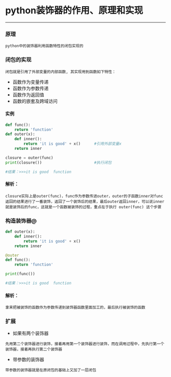 # python装饰器的作用、原理和实现
___
### 原理
   `python中的装饰器利用函数特性的闭包实现的`
### 闭包的实现
   `闭包就是引用了外部变量的内部函数, 其实现用到函数如下特性：`
   
   * 函数作为变量传递
   * 函数作为参数传递
   * 函数作为返回值
   * 函数的嵌套及跨域访问
   
#### 实例
```python
def func():
    return 'function'
def outer(x):
    def inner():
        return 'it is good' + x()      #引用外部变量x
    return inner

closure = outer(func)
print(closure())                       #执行闭包

#结果：>>>it is good  function 
```
#### 解析：
 `closure实际上是outer(func)，func作为参数传进outer，outer的子函数inner对func返回的结果进行了一番装饰，返回了一个装饰后的结果，最后outer返回inner，可以说inner就是装饰后的func，这就是一个函数被装饰的过程，重点在于执行 outer(func) 这个步骤`
 
### 构造装饰器@
```python
def outer(x):
    def inner():
        return 'it is good' + x()     
    return inner

@outer
def func():
    return 'function'

print(func())

#结果：>>>it is good  function 

```
#### 解析：
`拿来把被装饰的函数作为参数传递到装饰器函数里面加工的，最后执行被装饰的函数`

### 扩展
  * 如果有两个装饰器
  
  `先用第二个装饰器进行装饰，接着再用第一个装饰器进行装饰，而在调用过程中，先执行第一个装饰器，接着再执行第二个装饰器`
  
  * 带参数的装饰器
  
  `带参数的装饰器就是在原闭包的基础上又加了一层闭包`
